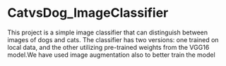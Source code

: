 # CatvsDog_ImageClassifier

This project is a simple image classifier that can distinguish between images of dogs and cats. The classifier has two versions: one trained on local data, and the other utilizing pre-trained weights from the VGG16 model.We have used image augmentation also to better train the model

